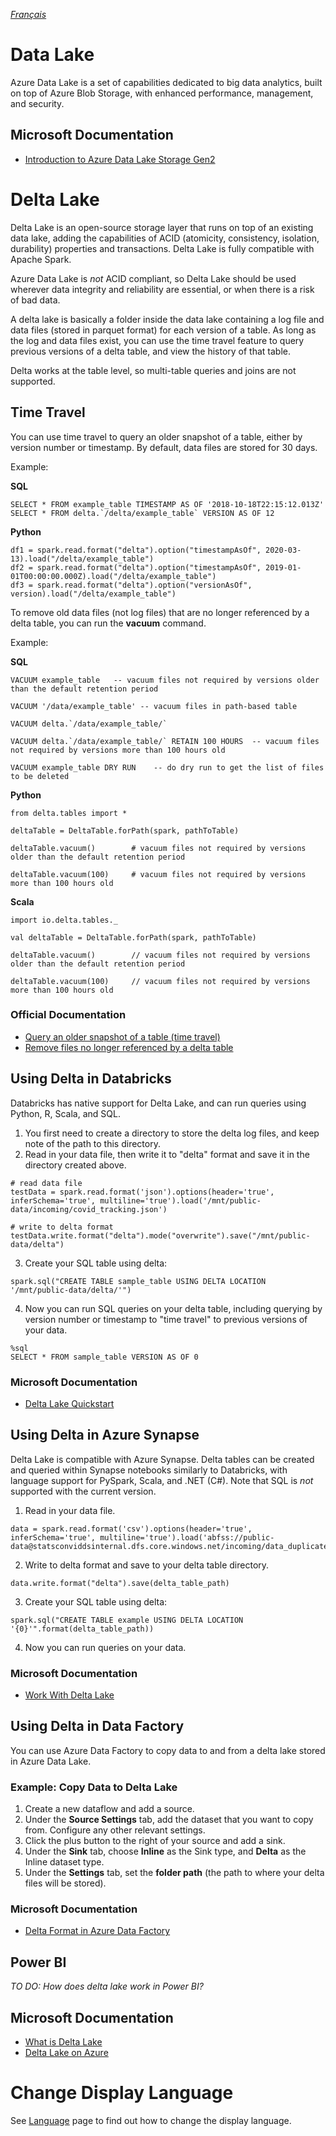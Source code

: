 _[Français](../../fr/DataLake)_

# Data Lake

Azure Data Lake is a set of capabilities dedicated to big data analytics, built on top of Azure Blob Storage, with enhanced performance, management, and security.

## Microsoft Documentation
- [Introduction to Azure Data Lake Storage Gen2](https://docs.microsoft.com/en-us/azure/storage/blobs/data-lake-storage-introduction)

# Delta Lake

Delta Lake is an open-source storage layer that runs on top of an existing data lake, adding the capabilities of ACID (atomicity, consistency, isolation, durability) properties and transactions. Delta Lake is fully compatible with Apache Spark.

Azure Data Lake is _not_ ACID compliant, so Delta Lake should be used wherever data integrity and reliability are essential, or when there is a risk of bad data.

A delta lake is basically a folder inside the data lake containing a log file and data files (stored in parquet format) for each version of a table. As long as the log and data files exist, you can use the time travel feature to query previous versions of a delta table, and view the history of that table.

Delta works at the table level, so multi-table queries and joins are not supported.

## Time Travel

You can use time travel to query an older snapshot of a table, either by version number or timestamp. By default, data files are stored for 30 days.

Example:

**SQL**
```
SELECT * FROM example_table TIMESTAMP AS OF '2018-10-18T22:15:12.013Z'
SELECT * FROM delta.`/delta/example_table` VERSION AS OF 12
```

**Python**
```
df1 = spark.read.format("delta").option("timestampAsOf", 2020-03-13).load("/delta/example_table")
df2 = spark.read.format("delta").option("timestampAsOf", 2019-01-01T00:00:00.000Z).load("/delta/example_table")
df3 = spark.read.format("delta").option("versionAsOf", version).load("/delta/example_table")
```

To remove old data files (not log files) that are no longer referenced by a delta table, you can run the **vacuum** command.

Example:

**SQL**
```
VACUUM example_table   -- vacuum files not required by versions older than the default retention period

VACUUM '/data/example_table' -- vacuum files in path-based table

VACUUM delta.`/data/example_table/`

VACUUM delta.`/data/example_table/` RETAIN 100 HOURS  -- vacuum files not required by versions more than 100 hours old

VACUUM example_table DRY RUN    -- do dry run to get the list of files to be deleted
```

**Python**
```
from delta.tables import *

deltaTable = DeltaTable.forPath(spark, pathToTable)

deltaTable.vacuum()        # vacuum files not required by versions older than the default retention period

deltaTable.vacuum(100)     # vacuum files not required by versions more than 100 hours old
```

**Scala**
```
import io.delta.tables._

val deltaTable = DeltaTable.forPath(spark, pathToTable)

deltaTable.vacuum()        // vacuum files not required by versions older than the default retention period

deltaTable.vacuum(100)     // vacuum files not required by versions more than 100 hours old
```

### Official Documentation
- [Query an older snapshot of a table (time travel)](https://docs.delta.io/latest/delta-batch.html#-deltatimetravel)
- [Remove files no longer referenced by a delta table](https://docs.delta.io/latest/delta-utility.html#-delta-vacuum)

## Using Delta in Databricks

Databricks has native support for Delta Lake, and can run queries using Python, R, Scala, and SQL.

1. You first need to create a directory to store the delta log files, and keep note of the path to this directory.
2. Read in your data file, then write it to "delta" format and save it in the directory created above.
```
# read data file
testData = spark.read.format('json').options(header='true', inferSchema='true', multiline='true').load('/mnt/public-data/incoming/covid_tracking.json')

# write to delta format
testData.write.format("delta").mode("overwrite").save("/mnt/public-data/delta")
```
3. Create your SQL table using delta:
```
spark.sql("CREATE TABLE sample_table USING DELTA LOCATION '/mnt/public-data/delta/'")
```
4. Now you can run SQL queries on your delta table, including querying by version number or timestamp to "time travel" to previous versions of your data.
```
%sql
SELECT * FROM sample_table VERSION AS OF 0
```

### Microsoft Documentation
- [Delta Lake Quickstart](https://docs.microsoft.com/en-us/azure/databricks/delta/quick-start)

## Using Delta in Azure Synapse

Delta Lake is compatible with Azure Synapse. Delta tables can be created and queried within Synapse notebooks similarly to Databricks, with language support for PySpark, Scala, and .NET (C#). Note that SQL is *not* supported with the current version.

1. Read in your data file.
```
data = spark.read.format('csv').options(header='true', inferSchema='true', multiline='true').load('abfss://public-data@statsconviddsinternal.dfs.core.windows.net/incoming/data_duplicate.csv')
```
2. Write to delta format and save to your delta table directory.
```
data.write.format("delta").save(delta_table_path)
```
3. Create your SQL table using delta:
```
spark.sql("CREATE TABLE example USING DELTA LOCATION '{0}'".format(delta_table_path))
```
4. Now you can run queries on your data.

### Microsoft Documentation
- [Work With Delta Lake](https://docs.microsoft.com/en-us/azure/synapse-analytics/spark/apache-spark-delta-lake-overview?pivots=programming-language-python)

## Using Delta in Data Factory

You can use Azure Data Factory to copy data to and from a delta lake stored in Azure Data Lake.

### Example: Copy Data to Delta Lake
1. Create a new dataflow and add a source.
2. Under the **Source Settings** tab, add the dataset that you want to copy from. Configure any other relevant settings.
3. Click the plus button to the right of your source and add a sink.
4. Under the **Sink** tab, choose **Inline** as the Sink type, and **Delta** as the Inline dataset type.
5. Under the **Settings** tab, set the **folder path** (the path to where your delta files will be stored).

### Microsoft Documentation
- [Delta Format in Azure Data Factory](https://docs.microsoft.com/en-us/azure/data-factory/format-delta)

## Power BI

_TO DO: How does delta lake work in Power BI?_

## Microsoft Documentation
- [What is Delta Lake](https://docs.microsoft.com/en-us/azure/synapse-analytics/spark/apache-spark-what-is-delta-lake)
- [Delta Lake on Azure](https://techcommunity.microsoft.com/t5/analytics-on-azure/delta-lake-on-azure/ba-p/1869746)




# Change Display Language
See [Language](Language.md) page to find out how to change the display language.